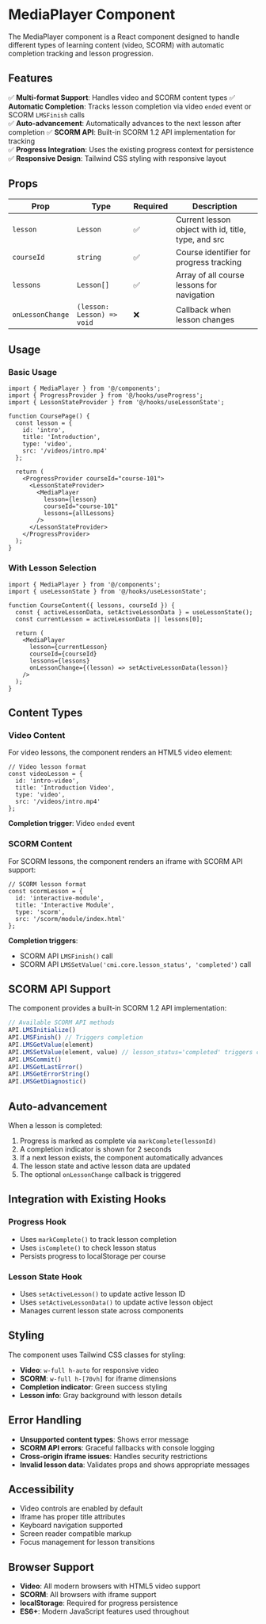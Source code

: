 # MediaPlayer Component

The MediaPlayer component is a React component designed to handle different types of learning content (video, SCORM) with automatic completion tracking and lesson progression.

## Features

✅ **Multi-format Support**: Handles video and SCORM content types
✅ **Automatic Completion**: Tracks lesson completion via video `ended` event or SCORM `LMSFinish` calls  
✅ **Auto-advancement**: Automatically advances to the next lesson after completion
✅ **SCORM API**: Built-in SCORM 1.2 API implementation for tracking  
✅ **Progress Integration**: Uses the existing progress context for persistence  
✅ **Responsive Design**: Tailwind CSS styling with responsive layout

## Props

| Prop | Type | Required | Description |
|------|------|----------|-------------|
| `lesson` | `Lesson` | ✅ | Current lesson object with id, title, type, and src |
| `courseId` | `string` | ✅ | Course identifier for progress tracking |
| `lessons` | `Lesson[]` | ✅ | Array of all course lessons for navigation |
| `onLessonChange` | `(lesson: Lesson) => void` | ❌ | Callback when lesson changes |

## Usage

### Basic Usage

```tsx
import { MediaPlayer } from '@/components';
import { ProgressProvider } from '@/hooks/useProgress';
import { LessonStateProvider } from '@/hooks/useLessonState';

function CoursePage() {
  const lesson = {
    id: 'intro',
    title: 'Introduction',
    type: 'video',
    src: '/videos/intro.mp4'
  };

  return (
    <ProgressProvider courseId="course-101">
      <LessonStateProvider>
        <MediaPlayer 
          lesson={lesson}
          courseId="course-101"
          lessons={allLessons}
        />
      </LessonStateProvider>
    </ProgressProvider>
  );
}
```

### With Lesson Selection

```tsx
import { MediaPlayer } from '@/components';
import { useLessonState } from '@/hooks/useLessonState';

function CourseContent({ lessons, courseId }) {
  const { activeLessonData, setActiveLessonData } = useLessonState();
  const currentLesson = activeLessonData || lessons[0];

  return (
    <MediaPlayer 
      lesson={currentLesson}
      courseId={courseId}
      lessons={lessons}
      onLessonChange={(lesson) => setActiveLessonData(lesson)}
    />
  );
}
```

## Content Types

### Video Content

For video lessons, the component renders an HTML5 video element:

```tsx
// Video lesson format
const videoLesson = {
  id: 'intro-video',
  title: 'Introduction Video', 
  type: 'video',
  src: '/videos/intro.mp4'
};
```

**Completion trigger**: Video `ended` event

### SCORM Content  

For SCORM lessons, the component renders an iframe with SCORM API support:

```tsx
// SCORM lesson format
const scormLesson = {
  id: 'interactive-module',
  title: 'Interactive Module',
  type: 'scorm', 
  src: '/scorm/module/index.html'
};
```

**Completion triggers**:
- SCORM API `LMSFinish()` call
- SCORM API `LMSSetValue('cmi.core.lesson_status', 'completed')` call

## SCORM API Support

The component provides a built-in SCORM 1.2 API implementation:

```javascript
// Available SCORM API methods
API.LMSInitialize()
API.LMSFinish() // Triggers completion
API.LMSGetValue(element)
API.LMSSetValue(element, value) // lesson_status='completed' triggers completion
API.LMSCommit()
API.LMSGetLastError()
API.LMSGetErrorString()
API.LMSGetDiagnostic()
```

## Auto-advancement

When a lesson is completed:

1. Progress is marked as complete via `markComplete(lessonId)`
2. A completion indicator is shown for 2 seconds
3. If a next lesson exists, the component automatically advances
4. The lesson state and active lesson data are updated
5. The optional `onLessonChange` callback is triggered

## Integration with Existing Hooks

### Progress Hook
- Uses `markComplete()` to track lesson completion
- Uses `isComplete()` to check lesson status
- Persists progress to localStorage per course

### Lesson State Hook  
- Uses `setActiveLesson()` to update active lesson ID
- Uses `setActiveLessonData()` to update active lesson object
- Manages current lesson state across components

## Styling

The component uses Tailwind CSS classes for styling:

- **Video**: `w-full h-auto` for responsive video
- **SCORM**: `w-full h-[70vh]` for iframe dimensions  
- **Completion indicator**: Green success styling
- **Lesson info**: Gray background with lesson details

## Error Handling

- **Unsupported content types**: Shows error message
- **SCORM API errors**: Graceful fallbacks with console logging
- **Cross-origin iframe issues**: Handles security restrictions
- **Invalid lesson data**: Validates props and shows appropriate messages

## Accessibility

- Video controls are enabled by default
- Iframe has proper title attributes
- Keyboard navigation supported
- Screen reader compatible markup
- Focus management for lesson transitions

## Browser Support

- **Video**: All modern browsers with HTML5 video support
- **SCORM**: All browsers with iframe support
- **localStorage**: Required for progress persistence
- **ES6+**: Modern JavaScript features used throughout
